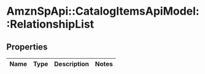 # AmznSpApi::CatalogItemsApiModel::RelationshipList

## Properties
Name | Type | Description | Notes
------------ | ------------- | ------------- | -------------

